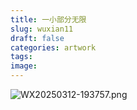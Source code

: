 ```yaml
---
title: 一小部分无限
slug: wuxian11
draft: false
categories: artwork
tags:
image:
---
```

![WX20250312-193757.png](https://img.inkx.cc/WX20250312-193757.png)
